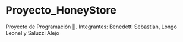 # Proyecto_HoneyStore
Proyecto de Programación ||. Integrantes: Benedetti Sebastian, Longo Leonel y Saluzzi Alejo
